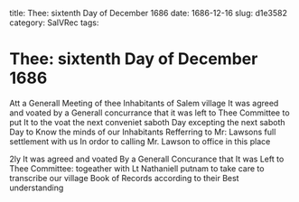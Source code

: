 title: Thee: sixtenth Day of December 1686
date: 1686-12-16
slug: d1e3582
category: SalVRec
tags: 


<div markdown class="doc" id="d1e3582">


# Thee: sixtenth Day of December 1686

Att a Generall Meeting of thee Inhabitants of Salem village It was agreed and voated by a Generall concurrance that it was left to Thee Committee to put It to the voat the next conveniet saboth Day excepting the next saboth Day to Know the minds of our Inhabitants Refferring to Mr: Lawsons full settlement with us In ordor to calling Mr. Lawson to office in this place

2ly It was agreed and voated By a Generall Concurance that It was Left to Thee Committee: togeather with Lt Nathaniell putnam to take care to transcribe our village Book of Records according to their Best understanding
</div>